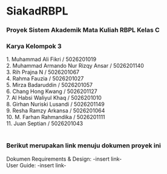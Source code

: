 # SiakadRBPL
<h3>Proyek Sistem Akademik Mata Kuliah RBPL Kelas C</h3>

<h3>Karya Kelompok 3</h3>
1. Muhammad Ali Fikri / 5026201019<br>
2. Muhammad Armando Nur Rizqy Ansar / 5026201140<br>
3. Rih Prajna N / 5026201067<br>
4. Rahma Fauzia / 5026201027<br>
5. Mirza Badaruddin / 5026201057<br>
6. Chang Hong Kwang / 5026201127<br>
7. Al Habsi Waliyul Khaq / 5026201010<br>
8. Girhan Nuriski Lusandi / 5026201149<br>
9. Resha Ramzy Arkansa / 5026201064<br>
10. M. Farhan Rahmandika / 5026201111<br>
11. Juan Septian / 5026201043<br>
<br>
<h3>Berikut merupakan link menuju dokumen proyek ini</h3>
Dokumen Requirements & Design: -insert link-<br>
User Guide: -insert link-

